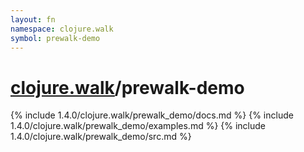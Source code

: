 ```yaml
---
layout: fn
namespace: clojure.walk
symbol: prewalk-demo
---
```


# [clojure.walk](../)/prewalk-demo

{% include 1.4.0/clojure.walk/prewalk_demo/docs.md %}
{% include 1.4.0/clojure.walk/prewalk_demo/examples.md %}
{% include 1.4.0/clojure.walk/prewalk_demo/src.md %}


